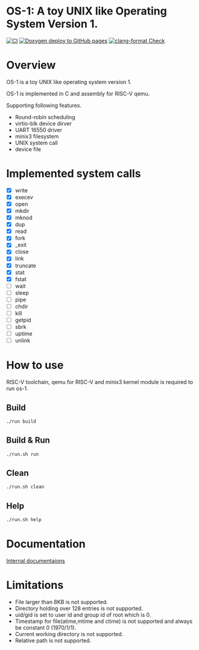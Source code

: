 # OS-1: A toy UNIX like Operating System Version 1.
[![CI](https://github.com/koyamanX/os-1/actions/workflows/build.yml/badge.svg)](https://github.com/koyamanX/os-1/actions/workflows/build.yml)
[![Doxygen deploy to GitHub pages](https://github.com/koyamanX/os-1/actions/workflows/docs.yml/badge.svg)](https://github.com/koyamanX/os-1/actions/workflows/docs.yml)
[![clang-format Check](https://github.com/koyamanX/os-1/actions/workflows/format.yml/badge.svg)](https://github.com/koyamanX/os-1/actions/workflows/format.yml)

# Overview

OS-1 is a toy UNIX like operating system version 1.

OS-1 is implemented in C and assembly for RISC-V qemu.

Supporting following features.
- Round-robin scheduling
- virtio-blk device dirver
- UART 16550 driver
- minix3 filesystem
- UNIX system call 
- device file

# Implemented system calls
- [x] write
- [x] execev
- [x] open
- [x] mkdir
- [x] mknod
- [x] dup
- [x] read
- [x] fork
- [x] _exit
- [x] close
- [x] link
- [x] truncate
- [x] stat
- [x] fstat
- [ ] wait
- [ ] sleep
- [ ] pipe
- [ ] chdir
- [ ] kill
- [ ] getpid
- [ ] sbrk
- [ ] uptime
- [ ] unlink

# How to use
RISC-V toolchain, qemu for RISC-V and minix3 kernel module is required to run os-1.

## Build
```bash
./run build
```
## Build & Run
```bash
./run.sh run
```
## Clean
```bash
./run.sh clean
```
## Help
```bash
./run.sh help
```

# Documentation

[Internal documentaions](https://koyamanx.github.io/os-1/)

# Limitations

- File larger than 8KB is not supported.
- Directory holding over 128 entries is not supported.
- uid/gid is set to user id and group id of root which is 0.
- Timestamp for file(atime,mtime and ctime) is not supported and always be constant 0 (1970/1/1).
- Current working directory is not supported.
- Relative path is not supported.
